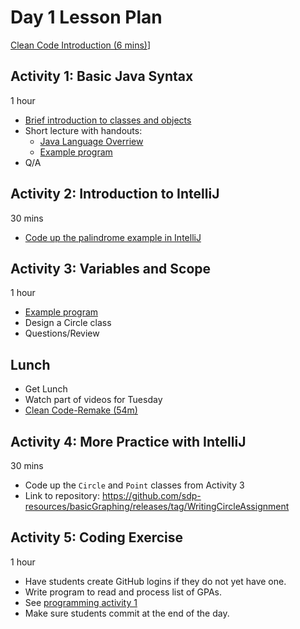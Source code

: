 # Day 1 Lesson Plan

[Clean Code Introduction (6 mins)](https://learning.oreilly.com/videos/clean-code/9780134661742/9780134661742-CODE_01_00_00)] 

## Activity 1: Basic Java Syntax

1 hour

- [Brief introduction to classes and objects](../activities/activity1-1classesObjects.md)
- Short lecture with handouts:
	- [Java Language Overriew](../cheatsheets/javaBasics.md)
	- [Example program](../activities/activity1-1basicJavaSyntax.md)
- Q/A

## Activity 2: Introduction to IntelliJ

30 mins

- [Code up the palindrome example in IntelliJ](../activities/activity1-2palindrome.md)

## Activity 3: Variables and Scope

1 hour

- [Example program](../activities/activity1-3circleClass.md)
- Design a Circle class
- Questions/Review

## Lunch

- Get Lunch
- Watch part of videos for Tuesday
- [Clean Code-Remake (54m)](videos/01-clean_code.md)

## Activity 4: More Practice with IntelliJ

30 mins

- Code up the `Circle` and `Point` classes from Activity 3
- Link to repository: https://github.com/sdp-resources/basicGraphing/releases/tag/WritingCircleAssignment

## Activity 5: Coding Exercise

1 hour

- Have students create GitHub logins if they do not yet have one.
- Write program to read and process list of GPAs.
- See [programming activity 1](../activities/activity1-5gpaCalculator.md)
- Make sure students commit at the end of the day.
